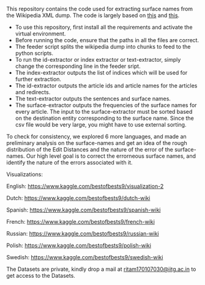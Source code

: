 This repository contains the code used for extracting surface names from the Wikipedia XML dump. The code is largely based on [this](https://github.com/jeffheaton/article-code/blob/master/python/wikipedia/wiki-basic-stream.py)
and [this](https://github.com/CyberZHG/wiki-dump-reader). 

* To use this repository, first install all the requirements and activate the virtual environment.
* Before running the code, ensure that the paths in all the files are correct.
* The feeder script splits the wikipedia dump into chunks to feed to the python scripts.
* To run the id-extractor or index extractor or text-extractor, simply change the corresponding line in the feeder sript.
* The index-extractor outputs the list of indices which will be used for further extraction.
* The id-extractor outputs the article ids and article names for the articles and redirects.
* The text-extractor outputs the sentences and surface names.
* The surface-extractor outputs the frequencies of the surface names for every article. The input to the surface-extractor must be sorted based on the destination entity corresponding to the surface name. Since the csv file would be very large, you might have to use external sorting.


To check for consistency, we explored 6 more languages, and made an preliminary analysis on the surface-names and get an idea of the rough distribution of the Edit Distances and the nature of the error of the surface-names. Our high level goal is to correct the errorneous surface names, and identify the nature of the errors associated with it.

Visualizations:

English: https://www.kaggle.com/bestofbests9/visualization-2

Dutch: https://www.kaggle.com/bestofbests9/dutch-wiki

Spanish: https://www.kaggle.com/bestofbests9/spanish-wiki

French: https://www.kaggle.com/bestofbests9/french-wiki

Russian: https://www.kaggle.com/bestofbests9/russian-wiki

Polish: https://www.kaggle.com/bestofbests9/polish-wiki

Swedish: https://www.kaggle.com/bestofbests9/swedish-wiki

The Datasets are private, kindly drop a mail at ritam170107030@iitg.ac.in to get access to the Datasets.
